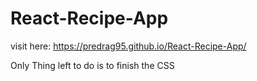 # React-Recipe-App

visit here: https://predrag95.github.io/React-Recipe-App/

Only Thing left to do is to finish the CSS
